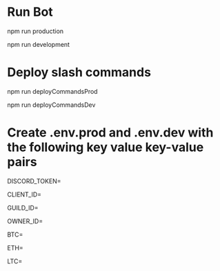 # Run Bot
npm run production

npm run development

# Deploy slash commands
npm run deployCommandsProd

npm run deployCommandsDev

# Create .env.prod and .env.dev with the following key value key-value pairs
DISCORD_TOKEN=

CLIENT_ID=

GUILD_ID=

OWNER_ID=

BTC=

ETH=

LTC=